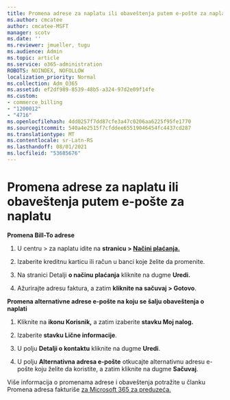 ```yaml
---
title: Promena adrese za naplatu ili obaveštenja putem e-pošte za naplatu
ms.author: cmcatee
author: cmcatee-MSFT
manager: scotv
ms.date: ''
ms.reviewer: jmueller, tugu
ms.audience: Admin
ms.topic: article
ms.service: o365-administration
ROBOTS: NOINDEX, NOFOLLOW
localization_priority: Normal
ms.collection: Adm_O365
ms.assetid: ef2df989-8539-48b5-a324-97d2e09f14fe
ms.custom:
- commerce_billing
- "1200012"
- "4716"
ms.openlocfilehash: 4dd0257f7dd87cfe3a47c0206aa6225f95fe1770
ms.sourcegitcommit: 540a4e2515f7cfddee65519046454fc4437cd287
ms.translationtype: MT
ms.contentlocale: sr-Latn-RS
ms.lasthandoff: 08/01/2021
ms.locfileid: "53685676"
---
```

# <a name="change-billing-address-or-billing-email-notifications"></a>Promena adrese za naplatu ili obaveštenja putem e-pošte za naplatu

**Promena Bill-To adrese**

1. U centru > za naplatu idite na **stranicu > [Načini plaćanja.](https://go.microsoft.com/fwlink/p/?linkid=2018806)**

2. Izaberite kreditnu karticu ili račun u banci koje želite da promenite.

3. Na stranici Detalji **o načinu plaćanja** kliknite na dugme **Uredi.**

4. Ažurirajte adresu faktura, a zatim **kliknite na sačuvaj > Gotovo**.

**Promena alternativne adrese e-pošte na koju se šalju obaveštenja o naplati** 

1. Kliknite na **ikonu Korisnik,** a zatim izaberite **stavku Moj nalog.**

2. Izaberite **stavku Lične informacije**.

3. U polju **Detalji o kontaktu** kliknite na dugme **Uredi**.

4. U polju **Alternativna adresa e-pošte** otkucajte alternativnu adresu e-pošte koju želite da koristite, a zatim kliknite na dugme **Sačuvaj**.

Više informacija o promenama adrese i obaveštenja potražite u članku Promena adresa fakturiše [za Microsoft 365 za preduzeća.](/microsoft-365/commerce/billing-and-payments/change-your-billing-addresses)
